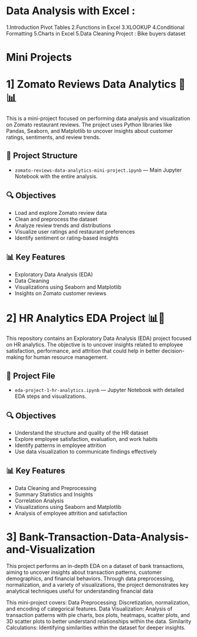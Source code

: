 # Data Analysis with Excel :
1.Introduction Pivot Tables 
2.Functions in Excel 
3.XLOOKUP
4.Conditional Formatting 
5.Charts in Excel 
5.Data Cleaning Project : Bike buyers dataset

# Mini Projects
# 1] Zomato Reviews Data Analytics 🧠📊
This is a mini-project focused on performing data analysis and visualization on Zomato restaurant reviews. The project uses Python libraries like Pandas, Seaborn, and Matplotlib to uncover insights about customer ratings, sentiments, and review trends.
## 📁 Project Structure
- `zomato-reviews-data-analytics-mini-project.ipynb` — Main Jupyter Notebook with the entire analysis.
  
## 🔍 Objectives
- Load and explore Zomato review data
- Clean and preprocess the dataset
- Analyze review trends and distributions
- Visualize user ratings and restaurant preferences
- Identify sentiment or rating-based insights

## 📊 Key Features
- Exploratory Data Analysis (EDA)
- Data Cleaning
- Visualizations using Seaborn and Matplotlib
- Insights on Zomato customer reviews

# 2] HR Analytics EDA Project 📊💼
This repository contains an Exploratory Data Analysis (EDA) project focused on HR analytics. The objective is to uncover insights related to employee satisfaction, performance, and attrition that could help in better decision-making for human resource management.
## 📁 Project File
- `eda-project-1-hr-analytics.ipynb` — Jupyter Notebook with detailed EDA steps and visualizations.

## 🔍 Objectives
- Understand the structure and quality of the HR dataset
- Explore employee satisfaction, evaluation, and work habits
- Identify patterns in employee attrition
- Use data visualization to communicate findings effectively

## 📊 Key Features
- Data Cleaning and Preprocessing
- Summary Statistics and Insights
- Correlation Analysis
- Visualizations using Seaborn and Matplotlib
- Analysis of employee attrition and satisfaction

# 3] Bank-Transaction-Data-Analysis-and-Visualization
This project performs an in-depth EDA on a dataset of bank transactions, aiming to uncover insights about transaction patterns, customer demographics, and financial behaviors. Through data preprocessing, normalization, and a variety of visualizations, the project demonstrates key analytical techniques useful for understanding financial data

This mini-project covers:
Data Preprocessing: Discretization, normalization, and encoding of categorical features.
Data Visualization: Analysis of transaction patterns with pie charts, box plots, heatmaps, scatter plots, and 3D scatter plots to better understand relationships within the data.
Similarity Calculations: Identifying similarities within the dataset for deeper insights.



